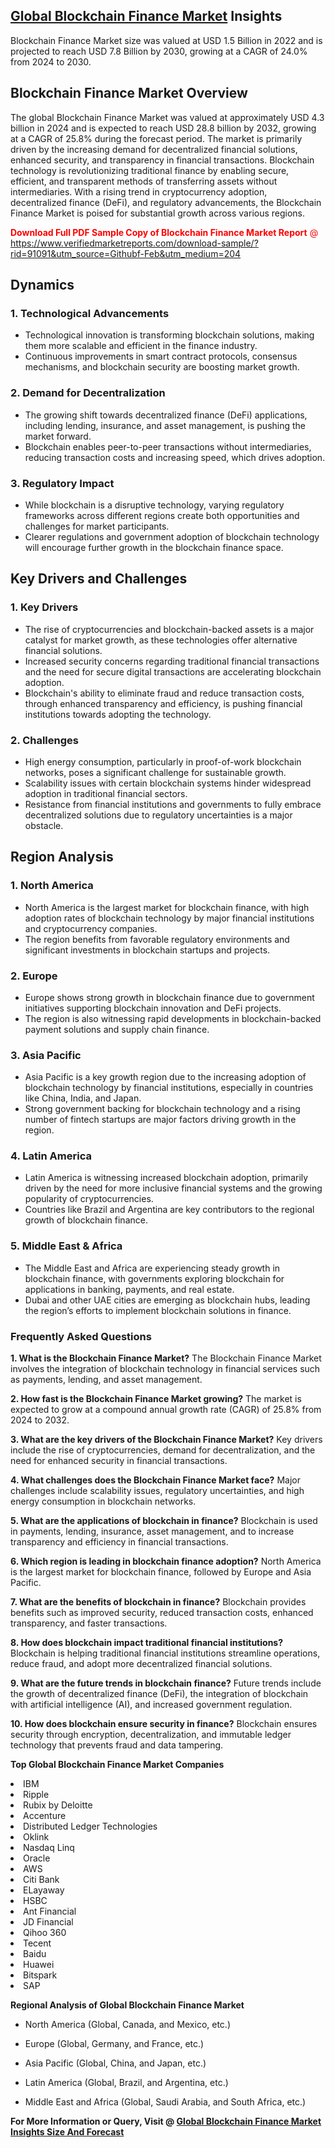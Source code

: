 <h2><a href="https://www.verifiedmarketreports.com/download-sample/?rid=91091&amp;utm_source=Githubf&amp;utm_medium=204" target="_blank">Global Blockchain Finance Market</a> Insights</h2><p>Blockchain Finance Market size was valued at USD 1.5 Billion in 2022 and is projected to reach USD 7.8 Billion by 2030, growing at a CAGR of 24.0% from 2024 to 2030.</p><p> <h2>Blockchain Finance Market Overview</h2> <p>The global Blockchain Finance Market was valued at approximately USD 4.3 billion in 2024 and is expected to reach USD 28.8 billion by 2032, growing at a CAGR of 25.8% during the forecast period. The market is primarily driven by the increasing demand for decentralized financial solutions, enhanced security, and transparency in financial transactions. Blockchain technology is revolutionizing traditional finance by enabling secure, efficient, and transparent methods of transferring assets without intermediaries. With a rising trend in cryptocurrency adoption, decentralized finance (DeFi), and regulatory advancements, the Blockchain Finance Market is poised for substantial growth across various regions.</p> <p><p><span class=""><span style="color: #ff0000;"><strong>Download Full PDF Sample Copy of Blockchain Finance Market Report</strong> @ </span><a href="https://www.verifiedmarketreports.com/download-sample/?rid=91091&amp;utm_source=Githubf-Feb&amp;utm_medium=204" target="_blank">https://www.verifiedmarketreports.com/download-sample/?rid=91091&amp;utm_source=Githubf-Feb&amp;utm_medium=204</a></span></p></p> <h2>Dynamics</h2> <h3>1. Technological Advancements</h3> <ul> <li>Technological innovation is transforming blockchain solutions, making them more scalable and efficient in the finance industry.</li> <li>Continuous improvements in smart contract protocols, consensus mechanisms, and blockchain security are boosting market growth.</li> </ul> <h3>2. Demand for Decentralization</h3> <ul> <li>The growing shift towards decentralized finance (DeFi) applications, including lending, insurance, and asset management, is pushing the market forward.</li> <li>Blockchain enables peer-to-peer transactions without intermediaries, reducing transaction costs and increasing speed, which drives adoption.</li> </ul> <h3>3. Regulatory Impact</h3> <ul> <li>While blockchain is a disruptive technology, varying regulatory frameworks across different regions create both opportunities and challenges for market participants.</li> <li>Clearer regulations and government adoption of blockchain technology will encourage further growth in the blockchain finance space.</li> </ul> <h2>Key Drivers and Challenges</h2> <h3>1. Key Drivers</h3> <ul> <li>The rise of cryptocurrencies and blockchain-backed assets is a major catalyst for market growth, as these technologies offer alternative financial solutions.</li> <li>Increased security concerns regarding traditional financial transactions and the need for secure digital transactions are accelerating blockchain adoption.</li> <li>Blockchain's ability to eliminate fraud and reduce transaction costs, through enhanced transparency and efficiency, is pushing financial institutions towards adopting the technology.</li> </ul> <h3>2. Challenges</h3> <ul> <li>High energy consumption, particularly in proof-of-work blockchain networks, poses a significant challenge for sustainable growth.</li> <li>Scalability issues with certain blockchain systems hinder widespread adoption in traditional financial sectors.</li> <li>Resistance from financial institutions and governments to fully embrace decentralized solutions due to regulatory uncertainties is a major obstacle.</li> </ul> <h2>Region Analysis</h2> <h3>1. North America</h3> <ul> <li>North America is the largest market for blockchain finance, with high adoption rates of blockchain technology by major financial institutions and cryptocurrency companies.</li> <li>The region benefits from favorable regulatory environments and significant investments in blockchain startups and projects.</li> </ul> <h3>2. Europe</h3> <ul> <li>Europe shows strong growth in blockchain finance due to government initiatives supporting blockchain innovation and DeFi projects.</li> <li>The region is also witnessing rapid developments in blockchain-backed payment solutions and supply chain finance.</li> </ul> <h3>3. Asia Pacific</h3> <ul> <li>Asia Pacific is a key growth region due to the increasing adoption of blockchain technology by financial institutions, especially in countries like China, India, and Japan.</li> <li>Strong government backing for blockchain technology and a rising number of fintech startups are major factors driving growth in the region.</li> </ul> <h3>4. Latin America</h3> <ul> <li>Latin America is witnessing increased blockchain adoption, primarily driven by the need for more inclusive financial systems and the growing popularity of cryptocurrencies.</li> <li>Countries like Brazil and Argentina are key contributors to the regional growth of blockchain finance.</li> </ul> <h3>5. Middle East & Africa</h3> <ul> <li>The Middle East and Africa are experiencing steady growth in blockchain finance, with governments exploring blockchain for applications in banking, payments, and real estate.</li> <li>Dubai and other UAE cities are emerging as blockchain hubs, leading the region’s efforts to implement blockchain solutions in finance.</li> </ul> <h3>Frequently Asked Questions</h3> <p><strong>1. What is the Blockchain Finance Market?</strong> The Blockchain Finance Market involves the integration of blockchain technology in financial services such as payments, lending, and asset management.</p> <p><strong>2. How fast is the Blockchain Finance Market growing?</strong> The market is expected to grow at a compound annual growth rate (CAGR) of 25.8% from 2024 to 2032.</p> <p><strong>3. What are the key drivers of the Blockchain Finance Market?</strong> Key drivers include the rise of cryptocurrencies, demand for decentralization, and the need for enhanced security in financial transactions.</p> <p><strong>4. What challenges does the Blockchain Finance Market face?</strong> Major challenges include scalability issues, regulatory uncertainties, and high energy consumption in blockchain networks.</p> <p><strong>5. What are the applications of blockchain in finance?</strong> Blockchain is used in payments, lending, insurance, asset management, and to increase transparency and efficiency in financial transactions.</p> <p><strong>6. Which region is leading in blockchain finance adoption?</strong> North America is the largest market for blockchain finance, followed by Europe and Asia Pacific.</p> <p><strong>7. What are the benefits of blockchain in finance?</strong> Blockchain provides benefits such as improved security, reduced transaction costs, enhanced transparency, and faster transactions.</p> <p><strong>8. How does blockchain impact traditional financial institutions?</strong> Blockchain is helping traditional financial institutions streamline operations, reduce fraud, and adopt more decentralized financial solutions.</p> <p><strong>9. What are the future trends in blockchain finance?</strong> Future trends include the growth of decentralized finance (DeFi), the integration of blockchain with artificial intelligence (AI), and increased government regulation.</p> <p><strong>10. How does blockchain ensure security in finance?</strong> Blockchain ensures security through encryption, decentralization, and immutable ledger technology that prevents fraud and data tampering.</p> </p><p><strong>Top Global Blockchain Finance Market Companies</strong></p><div data-test-id=""><p><li>IBM</li><li> Ripple</li><li> Rubix by Deloitte</li><li> Accenture</li><li> Distributed Ledger Technologies</li><li> Oklink</li><li> Nasdaq Linq</li><li> Oracle</li><li> AWS</li><li> Citi Bank</li><li> ELayaway</li><li> HSBC</li><li> Ant Financial</li><li> JD Financial</li><li> Qihoo 360</li><li> Tecent</li><li> Baidu</li><li> Huawei</li><li> Bitspark</li><li> SAP</li></p><div><strong>Regional Analysis of&nbsp;Global Blockchain Finance Market</strong></div><ul><li dir="ltr"><p dir="ltr">North America&nbsp;(Global, Canada, and Mexico, etc.)</p></li><li dir="ltr"><p dir="ltr">Europe (Global, Germany, and France, etc.)</p></li><li dir="ltr"><p dir="ltr">Asia Pacific&nbsp;(Global, China, and Japan, etc.)</p></li><li dir="ltr"><p dir="ltr">Latin America&nbsp;(Global, Brazil, and Argentina, etc.)</p></li><li dir="ltr">Middle East and Africa&nbsp;(Global, Saudi Arabia, and South Africa, etc.)</li></ul><p><strong>For More Information or Query, Visit @&nbsp;</strong><strong><a href="https://www.verifiedmarketreports.com/product/global-blockchain-finance-market-growth-status-and-outlook-2019-2024/?utm_source=Githubf&amp;utm_medium=204" target="_blank">Global Blockchain Finance Market Insights Size And Forecast</a></strong></p></div>
